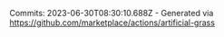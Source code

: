 Commits: 2023-06-30T08:30:10.688Z - Generated via https://github.com/marketplace/actions/artificial-grass
<br>
